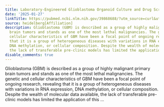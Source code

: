 ```yaml
---
title: Laboratory-Engineered Glioblastoma Organoid Culture and Drug Screening
date: '2025-01-27'
linkTitle: https://pubmed.ncbi.nlm.nih.gov/39868688/?utm_source=curl&utm_medium=rss&utm_campaign=pubmed-2&utm_content=1FakS-2QOkCT8HsMOQP1bCRQ4YzyumYOmxmF0moLsQ3dFB1E9V&fc=20220326224207&ff=20250127170523&v=2.18.0.post9+e462414
source: heidelberg[Affiliation]
description: Glioblastoma (GBM) is described as a group of highly malignant primary
  brain tumors and stands as one of the most lethal malignancies. The genetic and
  cellular characteristics of GBM have been a focal point of ongoing research, revealing
  that it is a group of heterogeneous diseases with variations in RNA expression,
  DNA methylation, or cellular composition. Despite the wealth of molecular data available,
  the lack of transferable pre-clinic models has limited the application of this ...
disable_comments: true
---
```

Glioblastoma (GBM) is described as a group of highly malignant primary brain tumors and stands as one of the most lethal malignancies. The genetic and cellular characteristics of GBM have been a focal point of ongoing research, revealing that it is a group of heterogeneous diseases with variations in RNA expression, DNA methylation, or cellular composition. Despite the wealth of molecular data available, the lack of transferable pre-clinic models has limited the application of this ...